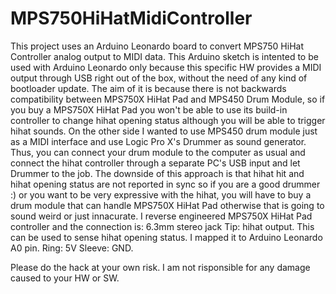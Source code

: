 # MPS750HiHatMidiController
This project uses an Arduino Leonardo board to convert MPS750 HiHat Controller analog output to MIDI data. This Arduino sketch is intented to be used with Arduino Leonardo only because this specific HW provides a MIDI output through USB right out of the box, without the need of any kind of bootloader update.
The aim of it is because there is not backwards compatibility between MPS750X HiHat Pad and MPS450 Drum Module, so if you buy a MPS750X HiHat Pad you won't be able to use its build-in controller to change hihat opening status although you will be able to trigger hihat sounds. 
On the other side I wanted to use MPS450 drum module just as a MIDI interface and use Logic Pro X's Drummer as sound generator.
Thus, you can connect your drum module to the computer as usual and connect the hihat controller through a separate PC's USB input and let Drummer to the job. 
The downside of this approach is that hihat hit and hihat opening status are not reported in sync so if you are a good drummer :) or you want to be very expressive with the hihat, you will have to buy a drum module that can handle MPS750X HiHat Pad otherwise that is going to sound weird or just innacurate.
I reverse engineered MPS750X HiHat Pad controller and the connection is:
6.3mm stereo jack
Tip: hihat output. This can be used to sense hihat opening status. I mapped it to Arduino Leonardo A0 pin.
Ring: 5V
Sleeve: GND.

Please do the hack at your own risk. I am not risponsible for any damage caused to your HW or SW.
